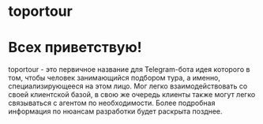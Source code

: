 # toportour
<h1>Всех приветствую!</h1>
toportour - это первичное название для Telegram-бота идея которого в том, чтобы человек занимающийся подбором тура, а именно, специализирующееся на этом лицо.
Мог легко взаимодействовать со своей клиентской базой, в свою же очередь клиенты также могут легко связываться с агентом по необходимости.
Более подробная информация по нюансам разработки будет раскрыта позднее.
